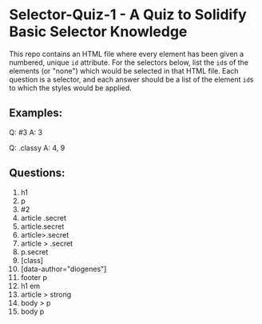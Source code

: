 # Selector-Quiz-1 - A Quiz to Solidify Basic Selector Knowledge

This repo contains an HTML file where every element has been given a numbered, unique ```id``` attribute. For the selectors below, list the ```id```s of the elements (or "none") which would be selected in that HTML file. Each question is a selector, and each answer should be a list of the element ```id```s to which the styles would be applied.

## Examples:
Q: #3
A: 3

Q: .classy
A: 4, 9


## Questions:
1. h1
2. p
3. #2
4. article .secret
5. article.secret
6. article>.secret
7. article > .secret
8. p.secret
9. [class]
10. [data-author="diogenes"]
11. footer p
12. h1 em
13. article > strong
14. body > p
15. body p